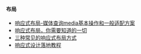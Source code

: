 #### 布局
- [响应式布局-媒体查询media基本操作和一般适配方案](https://juejin.cn/post/7290163879287685157)
- [响应式布局，你需要知道的一切](https://juejin.cn/post/6951575591099301895)
- [三种常见的响应式布局方式](https://zhuanlan.zhihu.com/p/163661245)
- [响应式设计落地教程](https://www.163.com/dy/article/HEG1U9DC0511805E.html)
